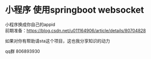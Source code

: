 #  小程序 使用springboot websocket
小程序换成你自己的appid
<br>
前期准备：https://blog.csdn.net/u011164906/article/details/80704828
<br>

如果对你有帮助请sta这个项目，这也我分享知识的动力

qq群 806893930